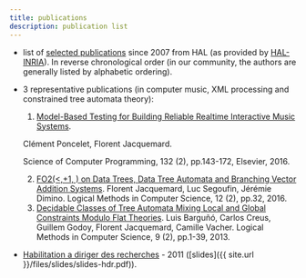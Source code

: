 ```yaml
---
title: publications
description: publication list
---
```

	
* list of [selected publications](https://haltools.inria.fr/Public/afficheRequetePubli.php?auteur_exp=Florent+Jacquemard&annee_publideb=2007&CB_auteur=oui&CB_titre=oui&CB_article=oui&langue=Anglais&tri_exp=annee_publi&tri_exp2=typdoc&tri_exp3=date_publi&ordre_aff=TA&Fen=Aff&css=../css/VisuRubriqueEncadre.css) since 2007 from HAL (as provided by [HAL-INRIA](https://hal.inria.fr)). In reverse chronological order 
(in our community, the authors are generally listed by alphabetic ordering).


* 3 representative publications (in computer music, XML processing and constrained tree automata theory):
  1. [Model-Based Testing for Building Reliable Realtime Interactive Music Systems](https://hal.archives-ouvertes.fr/hal-01314969).

    Clément Poncelet, Florent Jacquemard. 

    Science of Computer Programming, 132 (2), pp.143-172, Elsevier, 2016.
  
  2. [FO2(<,+1, ) on Data Trees, Data Tree Automata and Branching Vector Addition Systems](https://hal.inria.fr/hal-00769249v3).
    Florent Jacquemard, Luc Segoufin, Jérémie Dimino. 
    Logical Methods in Computer Science, 12 (2), pp.32, 2016.
  3. [Decidable Classes of Tree Automata Mixing Local and Global Constraints Modulo Flat Theories](https://hal.inria.fr/hal-00852382).
    Luis Barguñó, Carlos Creus, Guillem Godoy, Florent Jacquemard, Camille Vacher. 
    Logical Methods in Computer Science, 9 (2), pp.1-39, 2013. 


* [Habilitation a diriger des recherches](https://tel.archives-ouvertes.fr/tel-00643595/file/plan.pdf) - 2011 ([slides]({{ site.url }}/files/slides/slides-hdr.pdf)).
